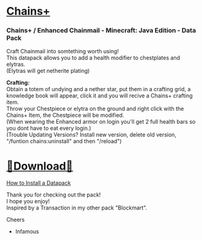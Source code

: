 
# [Chains+]()  
### Chains+ / Enhanced Chainmail - Minecraft: Java Edition - Data Pack  

Craft Chainmail into somtething worth using!   
This datapack allows you to add a health modifier to chestplates and elytras.  
(Elytras will get netherite plating)  

**Crafting:**  
Obtain a totem of undying and a nether star, put them in a crafting grid, a knowledge book will appear, click it and you will recive a Chains+ crafting item.  
Throw your Chestpiece or elytra on the ground and right click with the Chains+ Item, the Chestpiece will be modified.  
(When wearing the Enhanced armor on login you'll get 2 full health bars so you dont have to eat every login.)  
(Trouble Updating Versions? Install new version, delete old version, "/funtion chains:uninstall" and then "/reload")  

# [🔗Download🔗](https://github.com/InfamousMusicify/Enhanced-Chains/archive/refs/heads/master.zip)

[How to Install a Datapack](https://www.youtube.com/watch?v=4Dxzw12TQcg)

Thank you for checking out the pack!   
I hope you enjoy!   
Inspired by a Transaction in my other pack "Blockmart".   

Cheers   

- Infamous 
